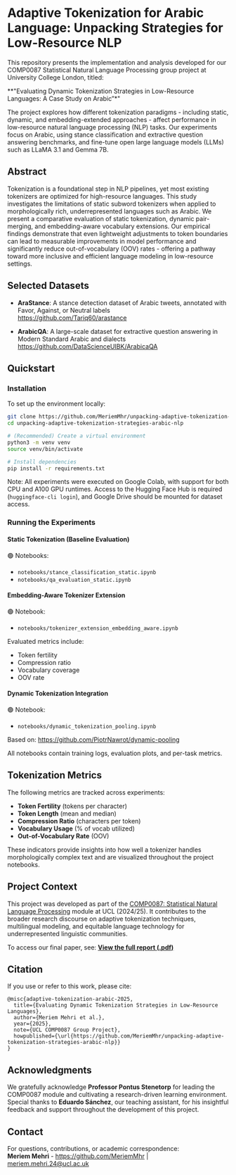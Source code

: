 # Adaptive Tokenization for Arabic Language: Unpacking Strategies for Low-Resource NLP

This repository presents the implementation and analysis developed for our COMP0087 Statistical Natural Language Processing group project at University College London, titled:

**"Evaluating Dynamic Tokenization Strategies in Low-Resource Languages: A Case Study on Arabic”*"

The project explores how different tokenization paradigms - including static, dynamic, and embedding-extended approaches - affect performance in low-resource natural language processing (NLP) tasks. Our experiments focus on Arabic, using stance classification and extractive question answering benchmarks, and fine-tune open large language models (LLMs) such as LLaMA 3.1 and Gemma 7B.

## Abstract

Tokenization is a foundational step in NLP pipelines, yet most existing tokenizers are optimized for high-resource languages. This study investigates the limitations of static subword tokenizers when applied to morphologically rich, underrepresented languages such as Arabic. We present a comparative evaluation of static tokenization, dynamic pair-merging, and embedding-aware vocabulary extensions. Our empirical findings demonstrate that even lightweight adjustments to token boundaries can lead to measurable improvements in model performance and significantly reduce out-of-vocabulary (OOV) rates - offering a pathway toward more inclusive and efficient language modeling in low-resource settings.

## Selected Datasets

- **AraStance**: A stance detection dataset of Arabic tweets, annotated with Favor, Against, or Neutral labels  
  https://github.com/Tariq60/arastance

- **ArabicQA**: A large-scale dataset for extractive question answering in Modern Standard Arabic and dialects  
  https://github.com/DataScienceUIBK/ArabicaQA

## Quickstart

### Installation

To set up the environment locally:

```bash
git clone https://github.com/MeriemMhr/unpacking-adaptive-tokenization-strategies-arabic-nlp.git
cd unpacking-adaptive-tokenization-strategies-arabic-nlp

# (Recommended) Create a virtual environment
python3 -m venv venv
source venv/bin/activate

# Install dependencies
pip install -r requirements.txt
```

Note: All experiments were executed on Google Colab, with support for both CPU and A100 GPU runtimes. Access to the Hugging Face Hub is required (`huggingface-cli login`), and Google Drive should be mounted for dataset access.

### Running the Experiments

#### Static Tokenization (Baseline Evaluation)
🟢 Notebooks:
- `notebooks/stance_classification_static.ipynb`
- `notebooks/qa_evaluation_static.ipynb`
 
#### Embedding-Aware Tokenizer Extension
🟢 Notebook:
- `notebooks/tokenizer_extension_embedding_aware.ipynb`

Evaluated metrics include:
- Token fertility
- Compression ratio
- Vocabulary coverage
- OOV rate

#### Dynamic Tokenization Integration
🟢 Notebook:
- `notebooks/dynamic_tokenization_pooling.ipynb`

Based on: https://github.com/PiotrNawrot/dynamic-pooling

All notebooks contain training logs, evaluation plots, and per-task metrics.

## Tokenization Metrics

The following metrics are tracked across experiments:

- **Token Fertility** (tokens per character)
- **Token Length** (mean and median)
- **Compression Ratio** (characters per token)
- **Vocabulary Usage** (% of vocab utilized)
- **Out-of-Vocabulary Rate** (OOV)

These indicators provide insights into how well a tokenizer handles morphologically complex text and are visualized throughout the project notebooks.

## Project Context

This project was developed as part of the [COMP0087: Statistical Natural Language Processing](https://comp0087.cs.ucl.ac.uk/) module at UCL (2024/25). It contributes to the broader research discourse on adaptive tokenization techniques, multilingual modeling, and equitable language technology for underrepresented linguistic communities.

To access our final paper, see: **[View the full report (.pdf)](https://placeholder-link.com/tokenization-paper)**

## Citation

If you use or refer to this work, please cite:

```
@misc{adaptive-tokenization-arabic-2025,
  title={Evaluating Dynamic Tokenization Strategies in Low-Resource Languages},
  author={Meriem Mehri et al.},
  year={2025},
  note={UCL COMP0087 Group Project},
  howpublished={\url{https://github.com/MeriemMhr/unpacking-adaptive-tokenization-strategies-arabic-nlp}}
}
```

## Acknowledgments

We gratefully acknowledge **Professor Pontus Stenetorp** for leading the COMP0087 module and cultivating a research-driven learning environment. Special thanks to **Eduardo Sánchez**, our teaching assistant, for his insightful feedback and support throughout the development of this project.

## Contact

For questions, contributions, or academic correspondence:  
**Meriem Mehri** - https://github.com/MeriemMhr | meriem.mehri.24@ucl.ac.uk
